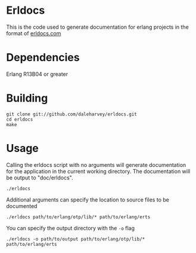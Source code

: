 Erldocs
=======

This is the code used to generate documentation for erlang projects in the format of [erldocs.com](http://erldocs.com)

Dependencies
============

Erlang R13B04 or greater

Building
========

    git clone git://github.com/daleharvey/erldocs.git
    cd erldocs
    make

Usage
=====

Calling the erldocs script with no arguments will generate documentation for the application in the current working directory. The documentation will be output to "doc/erldocs".

    ./erldocs

Additional arguments can specify the location to source files to be documented

    ./erldocs path/to/erlang/otp/lib/* path/to/erlang/erts

You can specify the output directory with the `-o` flag

    ./erldocs -o path/to/output path/to/erlang/otp/lib/* path/to/erlang/erts
